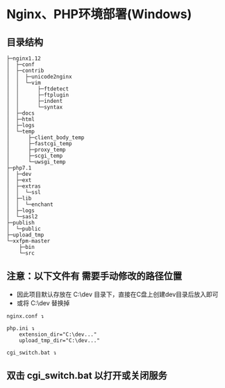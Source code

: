 Nginx、PHP环境部署(Windows)
===

## 目录结构
```
├─nginx1.12
│  ├─conf
│  ├─contrib
│  │  ├─unicode2nginx
│  │  └─vim
│  │      ├─ftdetect
│  │      ├─ftplugin
│  │      ├─indent
│  │      └─syntax
│  ├─docs
│  ├─html
│  ├─logs
│  └─temp
│      ├─client_body_temp
│      ├─fastcgi_temp
│      ├─proxy_temp
│      ├─scgi_temp
│      └─uwsgi_temp
├─php7.1
│  ├─dev
│  ├─ext
│  ├─extras
│  │  └─ssl
│  ├─lib
│  │  └─enchant
│  ├─logs
│  └─sasl2
├─publish
│  └─public
├─upload_tmp
└─xxfpm-master
    ├─bin
    └─src
```

## 注意：以下文件有 需要手动修改的路径位置

- 因此项目默认存放在 C:\dev 目录下，直接在C盘上创建dev目录后放入即可
- 或将 C:\dev 替换掉

```
nginx.conf ↴

php.ini ↴
    extension_dir="C:\dev..."
    upload_tmp_dir="C:\dev..."

cgi_switch.bat ↴
```


## 双击 cgi_switch.bat 以打开或关闭服务